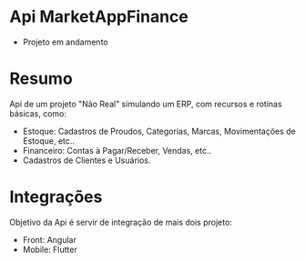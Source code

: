 # Api MarketAppFinance

- Projeto em andamento

# Resumo
Api de um projeto "Não Real" simulando um ERP, com recursos e rotinas básicas, como:
- Estoque: Cadastros de Proudos, Categorias, Marcas, Movimentações de Estoque, etc..
- Financeiro: Contas à Pagar/Receber, Vendas, etc..
- Cadastros de Clientes e Usuários.

# Integrações
Objetivo da Api é servir de integração de mais dois projeto: 
- Front: Angular
- Mobile: Flutter
